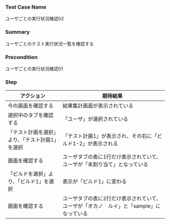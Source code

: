 ### Test Case Name
ユーザごとの実行状況確認02

### Summary
ユーザごとのテスト実行状況一覧を確認する

### Precondition
ユーザごとの実行状況確認01

### Step
| アクション      | 期待結果            |
|------------|-----------------|
| 今の画面を確認する | 結果集計画面が表示されている |
| 選択中のタブを確認する | 「ユーザ」が選択されている |
| 「テスト計画を選択」より、「テスト計画1」を選択 | 「テスト計画1」が表示され、その右に「ビルド1-2」が表示される |
| 画面を確認する | ユーザタブの表に1行だけ表示されていて、ユーザが「未割り当て」となっている |
| 「ビルドを選択」より、「ビルド1」を選択 | 表示が「ビルド1」に変わる |
| 画面を確認する | ユーザタブの表に2行だけ表示されていて、ユーザが「オカノ　ルイ」と「sample」になっている |
